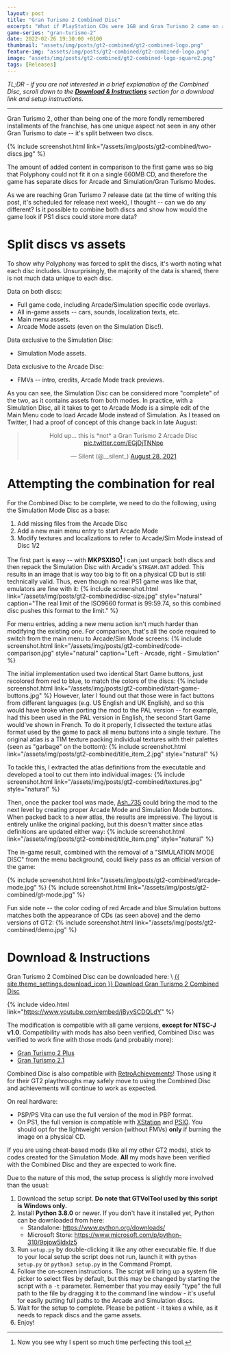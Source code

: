 ```yaml
---
layout: post
title: "Gran Turismo 2 Combined Disc"
excerpt: "What if PlayStation CDs were 1GB and Gran Turismo 2 came on a single disc?"
game-series: "gran-turismo-2"
date: 2022-02-26 19:30:00 +0100
thumbnail: "assets/img/posts/gt2-combined/gt2-combined-logo.png"
feature-img: "assets/img/posts/gt2-combined/gt2-combined-logo.png"
image: "assets/img/posts/gt2-combined/gt2-combined-logo-square2.png"
tags: [Releases]
---
```


*TL;DR - if you are not interested in a brief explanation of the Combined Disc,
scroll down to the [**Download & Instructions**](#download--instructions) section for a download link and setup instructions.*

***

Gran Turismo 2, other than being one of the more fondly remembered installments of the franchise, has one unique aspect
not seen in any other Gran Turismo to date -- it's split between two discs.

{% include screenshot.html link="/assets/img/posts/gt2-combined/two-discs.jpg" %}

The amount of added content in comparison to the first game
was so big that Polyphony could not fit it on a single 660MB CD, and therefore the game has separate discs for Arcade
and Simulation/Gran Turismo Modes.

As we are reaching Gran Turismo 7 release date (at the time of writing this post, it's scheduled for release next week),
I thought -- can we do any different? Is it possible to combine both discs and show how would the game look if PS1 discs
could store more data?

# Split discs vs assets

To show why Polyphony was forced to split the discs, it's worth noting what each disc includes.
Unsurprisingly, the majority of the data is shared, there is not much data unique to each disc.

Data on both discs:
* Full game code, including Arcade/Simulation specific code overlays.
* All in-game assets -- cars, sounds, localization texts, etc.
* Main menu assets.
* Arcade Mode assets (even on the Simulation Disc!).

Data exclusive to the Simulation Disc:
* Simulation Mode assets.

Data exclusive to the Arcade Disc:
* FMVs -- intro, credits, Arcade Mode track previews.

As you can see, the Simulation Disc can be considered more "complete" of the two, as it contains assets from both modes.
In practice, with a Simulation Disc, all it takes to get to Arcade Mode is a simple edit of the Main Menu code to load
Arcade Mode instead of Simulation. As I teased on Twitter, I had a proof of concept of this change back in late August:

<div align="center">
<blockquote class="twitter-tweet"><p lang="en" dir="ltr">Hold up... this is *not* a Gran Turismo 2 Arcade Disc <a href="https://t.co/EGjDjTNNpe">pic.twitter.com/EGjDjTNNpe</a></p>&mdash; Silent (@__silent_) <a href="https://twitter.com/__silent_/status/1431627926202630148?ref_src=twsrc%5Etfw">August 28, 2021</a></blockquote> <script async src="https://platform.twitter.com/widgets.js" charset="utf-8"></script>
</div>

# Attempting the combination for real

For the Combined Disc to be complete, we need to do the following, using the Simulation Mode Disc as a base:
1. Add missing files from the Arcade Disc
2. Add a new main menu entry to start Arcade Mode
3. Modify textures and localizations to refer to Arcade/Sim Mode instead of Disc 1/2

The first part is easy -- with **MKPSXISO[^mkpsxiso]** I can just unpack both discs and then repack the Simulation Disc with Arcade's `STREAM.DAT` added.
This results in an image that is way too big to fit on a physical CD but is still technically valid.
Thus, even though no real PS1 game was like that, emulators are fine with it:
{% include screenshot.html link="/assets/img/posts/gt2-combined/disc-size.jpg" style="natural"
              caption="The real limit of the ISO9660 format is 99:59.74, so this combined disc pushes this format to the limit." %}

[^mkpsxiso]: Now you see why I spent so much time perfecting this tool.

For menu entries, adding a new menu action isn't much harder than modifying the existing one. For comparison,
that's all the code required to switch from the main menu to Arcade/Sim Mode screens:
{% include screenshot.html link="/assets/img/posts/gt2-combined/code-comparison.jpg" style="natural"
              caption="Left - Arcade, right - Simulation" %}

The initial implementation used two identical Start Game buttons, just recolored from red to blue, to match the colors of the discs:
{% include screenshot.html link="/assets/img/posts/gt2-combined/start-game-buttons.jpg" %}
However, later I found out that those were in fact buttons from different languages (e.g. US English and UK English),
and so this would have broke when porting the mod to the PAL version -- for example, had this been used in the PAL version in English,
the second Start Game would've shown in French.
To do it properly, I dissected the texture atlas format used by the game to pack all menu buttons into a single texture.
The original atlas is a TIM texture packing individual textures with their palettes (seen as "garbage" on the bottom):
{% include screenshot.html link="/assets/img/posts/gt2-combined/title_item_2.jpg" style="natural" %}

To tackle this, I extracted the atlas definitions from the executable and developed a tool to cut them into individual images:
{% include screenshot.html link="/assets/img/posts/gt2-combined/textures.jpg" style="natural" %}

Then, once the packer tool was made, [Ash_735](https://twitter.com/Ash_735) could bring the mod to the next level
by creating proper Arcade Mode and Simulation Mode buttons. When packed back to a new atlas, the results are impressive.
The layout is entirely unlike the original packing, but this doesn't matter since atlas definitions are updated either way:
{% include screenshot.html link="/assets/img/posts/gt2-combined/title_item.png" style="natural" %}

The in-game result, combined with the removal of a "SIMULATION MODE DISC" from the menu background, could likely pass as an official version of the game:
<div class="media-container small">
{% include screenshot.html link="/assets/img/posts/gt2-combined/arcade-mode.jpg" %}
{% include screenshot.html link="/assets/img/posts/gt2-combined/gt-mode.jpg" %}
</div>

Fun side note -- the color coding of red Arcade and blue Simulation buttons matches both the appearance of CDs (as seen above)
and the demo versions of GT2:
{% include screenshot.html link="/assets/img/posts/gt2-combined/demo.jpg" %}

# Download & Instructions

Gran Turismo 2 Combined Disc can be downloaded here: \\
<a href="{% link _games/gt/gran-turismo-2.md %}#combined-disc" class="button" role="button" target="_blank">{{ site.theme_settings.download_icon }} Download Gran Turismo 2 Combined Disc</a>

{% include video.html link="https://www.youtube.com/embed/jByvSCDQLdY" %}

The modification is compatible with all game versions, **except for NTSC-J v1.0**. Compatibility with mods has also been verified, Combined Disc was verified to work fine with
those mods (and probably more):
* [Gran Turismo 2 Plus](https://www.gtplanet.net/forum/threads/mod-gran-turismo-2-plus-bug-fixes-restored-content-and-new-content-beta-6-1-released.378282/)
* [Gran Turismo 2.1](https://www.gtplanet.net/forum/threads/mod-gran-turismo-2-1.399625/)

Combined Disc is also compatible with [RetroAchievements](https://retroachievements.org/game/11278)! Those using it for their GT2 playthroughs may safely move
to using the Combined Disc and achievements will continue to work as expected.

On real hardware:
* PSP/PS Vita can use the full version of the mod in PBP format.
* On PS1, the full version is compatible with [XStation](https://castlemaniagames.com/products/xstation) and [PSIO](https://ps-io.com/).
  You should opt for the lightweight version (without FMVs) **only** if burning the image on a physical CD.

If you are using cheat-based mods (like all my other GT2 mods), stick to codes created for the Simulation Mode.
**All** my mods have been verified with the Combined Disc and they are expected to work fine.

Due to the nature of this mod, the setup process is slightly more involved than the usual:
1. Download the setup script. **Do note that GTVolTool used by this script is Windows only.**
2. Install **Python 3.8.0** or newer. If you don't have it installed yet, Python can be downloaded from here:
   * Standalone: <https://www.python.org/downloads/>
   * Microsoft Store: <https://www.microsoft.com/p/python-310/9pjpw5ldxlz5>
3. Run `setup.py` by double-clicking it like any other executable file. If due to your local setup the script does not run,
launch it with `python setup.py` or `python3 setup.py` in the Command Prompt.
4. Follow the on-screen instructions. The script will bring up a system file picker to select files by default, but this may be changed by starting the script with a `-t` parameter.
  Remember that you may easily "type" the full path to the file by dragging it to the command line window - it's useful for easily putting full paths to the Arcade and Simulation discs.
5. Wait for the setup to complete. Please be patient - it takes a while, as it needs to repack discs and the game assets.
6. Enjoy!
